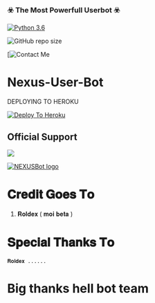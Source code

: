 ### ☣️ The Most Powerfull Userbot ☣️

[![Python 3.6](https://img.shields.io/badge/Python-3.6%20or%20newer-blue.svg)](https://www.python.org/downloads/release/python-360/)

![GitHub repo size](https://img.shields.io/github/repo-size/nexus951/nexus_user_bot)

[![Contact Me](https://img.shields.io/badge/1-Telegram--Contact-blue)


# Nexus-User-Bot

DEPLOYING TO HEROKU

[![Deploy To Heroku](https://www.herokucdn.com/deploy/button.svg)](https://heroku.com/deploy?template=https://github.com/nexus951/nexus_user_bot)

## Official Support
<a href="https://t.me/nexus_user_bot"><img src="https://img.shields.io/badge/Join-Support%20Group-red.svg?style=for-the-badge&logo=Telegram"></a>


[![NEXUSBot logo](https://telegra.ph/file/f5f5fa0251c819246d3fa.jpg)](https://t.me/nexus_user_bot)
# 𝐂𝐫𝐞𝐝𝐢𝐭 𝐆𝐨𝐞𝐬 𝐓𝐨
1. 𝐑𝐨𝐥𝐝𝐞𝐱 ( 𝐦𝐨𝐢 𝐛𝐞𝐭𝐚 )
 

# 𝐒𝐩𝐞𝐜𝐢𝐚𝐥 𝐓𝐡𝐚𝐧𝐤𝐬 𝐓𝐨
     
    𝐑𝐨𝐥𝐝𝐞𝐱 ......
    
# Big thanks hell bot team 


